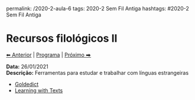 permalink: /2020-2-aula-6
tags: 2020-2 Sem Fil Antiga
hashtags: #2020-2 Sem Fil Antiga

# Recursos filológicos II

[⬅ Anterior](2020-2-aula-5) | [Programa](/2020-2-sem) | [Próximo ⮕](2020-2-aula-7)

**Data:** 26/01/2021  
**Descrição:** Ferramentas para estudar e trabalhar com línguas estrangeiras

- [Goldedict](goldendict)
- [Learning with Texts](https://learning-with-texts.sourceforge.io)
